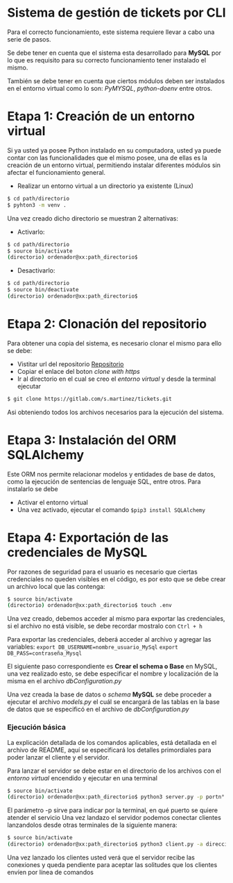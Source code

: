 # Sistema de gestión de tickets por CLI

Para el correcto funcionamiento, este sistema requiere llevar a cabo una serie de pasos.

Se debe tener en cuenta que el sistema esta desarrollado para **MySQL** por lo que es requisito para su correcto funcionamiento tener instalado el mismo.

También se debe tener en cuenta que ciertos módulos deben ser instalados en el entorno virtual como lo son: *PyMYSQL*, *python-doenv* entre otros.

# Etapa 1: Creación de un entorno virtual
Si ya usted ya posee Python instalado en su computadora, usted ya puede contar con las funcionalidades que el mismo posee, una de ellas es la creación de un entorno virtual, permitiendo instalar diferentes módulos sin afectar el funcionamiento general.
  - Realizar un entorno virtual a un directorio ya existente (Linux)
  ```sh
$ cd path/directorio
$ pyhton3 -m venv .
```
Una vez creado dicho directorio se muestran 2 alternativas:
   - Activarlo: 
 ```sh
$ cd path/directorio
$ source bin/activate
(directorio) ordenador@xx:path_directorio$
```
- Desactivarlo:
 ```sh
$ cd path/directorio
$ source bin/deactivate
(directorio) ordenador@xx:path_directorio$
```
# Etapa 2: Clonación del repositorio
Para obtener una copia del sistema, es necesario clonar el mismo para ello se debe:
 - Vistitar url del repositorio [Repositorio](https://gitlab.com/s.martinez/tickets)
 - Copiar el enlace del boton *clone with https*
 - Ir al directorio en el cual se creo el *entorno virtual* y desde la terminal ejecutar
 
 ```sh
$ git clone https://gitlab.com/s.martinez/tickets.git
``` 
 Asi obteniendo todos los archivos necesarios para la ejecución del sistema.
# Etapa 3: Instalación del ORM SQLAlchemy
Este ORM nos permite relacionar modelos y entidades de base de datos, como la ejecución de sentencias de lenguaje SQL, entre otros. Para instalarlo se debe
 - Activar el entorno virtual
 - Una vez activado, ejecutar el comando  `$pip3 install SQLAlchemy`
 
# Etapa 4: Exportación de las credenciales de MySQL
Por razones de seguridad para el usuario es necesario que ciertas credenciales no queden visibles en el código, es por esto que se debe crear un archivo local que las contenga:
 ```sh
$ source bin/activate
(directorio) ordenador@xx:path_directorio$ touch .env
```
Una vez creado, debemos acceder al mismo para exportar las credenciales, si el archivo no está visible, se debe recordar mostralo con `Ctrl + h`

Para exportar las credenciales, deberá acceder al archivo y agregar las variables:
`export DB_USERNAME=nombre_usuario_MySql`
`export DB_PASS=contraseña_Mysql`

El siguiente paso correspondiente es **Crear el schema o Base** en MySQL, una vez realizado esto, se debe especificar el nombre y localización de la misma en el archivo *dbConfiguration.py*

Una vez creada la base de datos o *schema* **MySQL** se debe proceder a ejecutar el archivo *models.py* el cuál se encargará de las tablas en la base de datos que se especificó en el archivo de *dbConfiguration.py*


### Ejecución básica
La explicación detallada de los comandos aplicables, está detallada en el archivo de README, aquí se especificará los detalles primordiales para poder lanzar el cliente y el servidor.

Para lanzar el servidor se debe estar en el directorio de los archivos con el *entorno virtual* encendido y ejecutar en una terminal
 ```sh
$ source bin/activate
(directorio) ordenador@xx:path_directorio$ python3 server.py -p portn°
 ```
El parámetro -p sirve para indicar por la terminal, en qué puerto se quiere atender el servicio
Una vez landazo el servidor podemos conectar clientes lanzandolos desde otras terminales de la siguiente manera:
 ```sh
$ source bin/activate
(directorio) ordenador@xx:path_directorio$ python3 client.py -a direcciónIp -p puerto
 ```
 Una vez lanzado los clientes usted verá que el servidor recibe las conexiones y queda pendiente para aceptar las solitudes que los clientes envíen por línea de comandos
